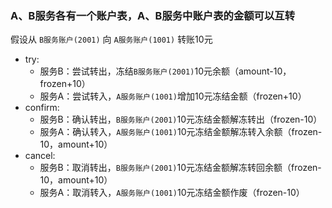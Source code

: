 ### A、B服务各有一个账户表，A、B服务中账户表的金额可以互转

假设从 `B服务账户(2001)` 向 `A服务账户(1001)` 转账10元
- try: 
  - 服务B：尝试转出，冻结`B服务账户(2001)`10元余额（amount-10，frozen+10）
  - 服务A：尝试转入，`A服务账户(1001)`增加10元冻结金额（frozen+10）
- confirm:
  - 服务B：确认转出，`B服务账户(2001)`10元冻结金额解冻转出（frozen-10）
  - 服务A：确认转入，`A服务账户(1001)`10元冻结金额解冻转入余额（frozen-10，amount+10）
- cancel:
  - 服务B：取消转出，`B服务账户(2001)`10元冻结金额解冻转回余额（frozen-10，amount+10）
  - 服务A：取消转入，`A服务账户(1001)`10元冻结金额作废（frozen-10）